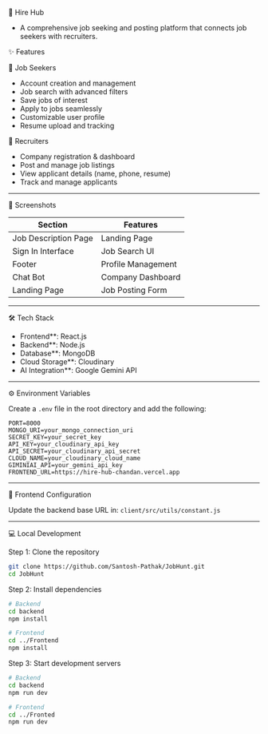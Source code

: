 🚀 Hire Hub

* A comprehensive job seeking and posting platform that connects job seekers with recruiters.

✨ Features

👤 Job Seekers

* Account creation and management
* Job search with advanced filters
* Save jobs of interest
* Apply to jobs seamlessly
* Customizable user profile
* Resume upload and tracking

💼 Recruiters

* Company registration & dashboard
* Post and manage job listings
* View applicant details (name, phone, resume)
* Track and manage applicants

---

📸 Screenshots

| Section              | Features           |
| -------------------- | ------------------ |
| Job Description Page | Landing Page       |
| Sign In Interface    | Job Search UI      |
| Footer               | Profile Management |
| Chat Bot             | Company Dashboard  |
| Landing Page         | Job Posting Form   |


---

🛠️ Tech Stack

* Frontend**: React.js
* Backend**: Node.js
* Database**: MongoDB
* Cloud Storage**: Cloudinary
* AI Integration**: Google Gemini API

---

⚙️ Environment Variables

Create a `.env` file in the root directory and add the following:

```env
PORT=8000
MONGO_URI=your_mongo_connection_uri
SECRET_KEY=your_secret_key
API_KEY=your_cloudinary_api_key
API_SECRET=your_cloudinary_api_secret
CLOUD_NAME=your_cloudinary_cloud_name
GIMINIAI_API=your_gemini_api_key
FRONTEND_URL=https://hire-hub-chandan.vercel.app
```

---

🔧 Frontend Configuration

Update the backend base URL in:
`client/src/utils/constant.js`

---

💻 Local Development

Step 1: Clone the repository

```bash
git clone https://github.com/Santosh-Pathak/JobHunt.git
cd JobHunt
```

Step 2: Install dependencies

```bash
# Backend
cd backend
npm install

# Frontend
cd ../Frontend
npm install
```

Step 3: Start development servers

```bash
# Backend
cd backend
npm run dev

# Frontend
cd ../Fronted
npm run dev
```

